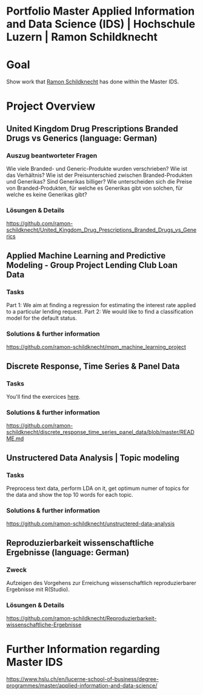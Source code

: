 # Portfolio Master Applied Information and Data Science (IDS) | Hochschule Luzern | Ramon Schildknecht

# Goal
Show work that [Ramon Schildknecht](https://www.linkedin.com/in/ramon-schildknecht-36301756/) has done within the Master IDS.

# Project Overview
## United Kingdom Drug Prescriptions Branded Drugs vs Generics (language: German)
### Auszug beantworteter Fragen
Wie viele Branded- und Generic-Produkte wurden verschrieben? Wie ist das Verhältnis?
Wie ist der Preisunterschied zwischen Branded-Produkten und Generikas? Sind Generikas billiger?
Wie unterscheiden sich die Preise von Branded-Produkten, für welche es Generikas gibt von solchen, für welche es keine Generikas gibt? 

### Lösungen & Details
https://github.com/ramon-schildknecht/United_Kingdom_Drug_Prescriptions_Branded_Drugs_vs_Generics


## Applied Machine Learning and Predictive Modeling - Group Project Lending Club Loan Data
### Tasks
Part 1: We aim at finding a regression for estimating the interest rate applied to a particular
lending request.
Part 2: We would like to find a classification model for the default status.

### Solutions & further information
https://github.com/ramon-schildknecht/mpm_machine_learning_project


## Discrete Response, Time Series & Panel Data
### Tasks
You'll find the exercices [here](https://www.evernote.com/l/Ai-mGPrPkz9JNIxFJ_7SG6oZ5c6vaSCvt1w/).

### Solutions & further information
https://github.com/ramon-schildknecht/discrete_response_time_series_panel_data/blob/master/README.md


## Unstructered Data Analysis | Topic modeling
### Tasks
Preprocess text data, perform LDA on it, get optimum numer of topics for the data and show the top 10 words for each topic.


### Solutions & further information
https://github.com/ramon-schildknecht/unstructered-data-analysis



## Reproduzierbarkeit wissenschaftliche Ergebnisse (language: German)
### Zweck
Aufzeigen des Vorgehens zur Erreichung wissenschaftlich reproduzierbarer Ergebnisse mit R(Studio).


### Lösungen & Details
https://github.com/ramon-schildknecht/Reproduzierbarkeit-wissenschaftliche-Ergebnisse


# Further Information regarding Master IDS
https://www.hslu.ch/en/lucerne-school-of-business/degree-programmes/master/applied-information-and-data-science/
